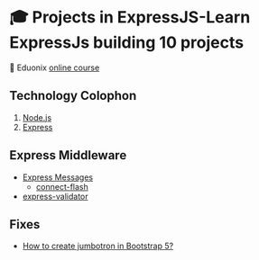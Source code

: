 # :mortar_board: Projects in ExpressJS-Learn ExpressJs building 10 projects

:link: Eduonix [online course][course]

## Technology Colophon

1. [Node.js](https://nodejs.org/en/)
2. [Express](https://expressjs.com/)

## Express Middleware

- [Express Messages](https://github.com/visionmedia/express-messages)
  - [connect-flash](https://github.com/jaredhanson/connect-flash)
- [express-validator](https://express-validator.github.io/docs/)

## Fixes

- [How to create jumbotron in Bootstrap 5?](https://stackoverflow.com/questions/63141494/how-to-create-jumbotron-in-bootstrap-5)

[course]: https://www.eduonix.com/dashboard/Projects-in-ExpressJS-Learn-ExpressJs-building-10-projects
